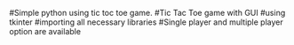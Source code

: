 #Simple python using tic toc toe game.
#Tic Tac Toe game with GUI 
#using tkinter 
#importing all necessary libraries 
#Single player and multiple player option are available 
